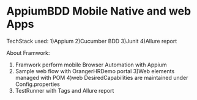 # AppiumBDD Mobile Native and  web Apps

TechStack used:
 1)Appium
 2)Cucumber BDD
 3)Junit
 4)Allure report

 About Framwork:
 1) Framwork perform mobile Browser Automation with Appium
 2) Sample web flow with OrangerHRDemo portal
 3)Web elements managed with POM
 4)web DesiredCapabilities are maintained under Config.properties
 6) TestRunner with Tags and Allure report
